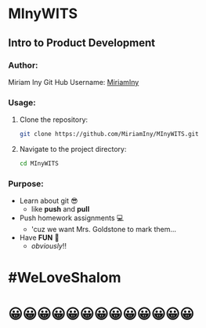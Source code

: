 # MInyWITS
## Intro to Product Development


### Author: 
Miriam Iny 
Git Hub Username: [MiriamIny](https://github.com/MiriamIny)
### Usage:

1. Clone the repository:
    ```bash
    git clone https://github.com/MiriamIny/MInyWITS.git
    ```

2. Navigate to the project directory:
    ```bash
    cd MInyWITS
    ```
### Purpose:
- Learn about git 😎
    - like **push** and **pull**
- Push homework assignments 💻
    - 'cuz we want Mrs. Goldstone to mark them...
- Have **FUN** 🎉
    - *obviously*!!

# #WeLoveShalom    
#               😀😀😀😀😀😀😀😀😀😀😀😀😀





